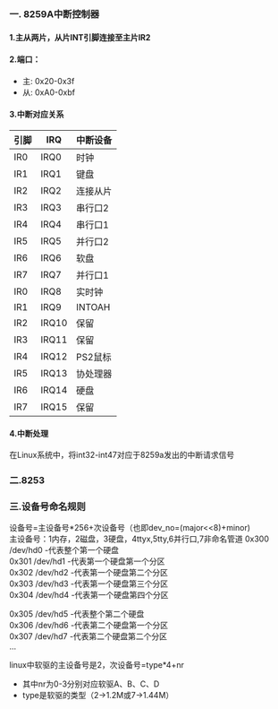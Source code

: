 ### 一. 8259A中断控制器
#### 1.主从两片，从片INT引脚连接至主片IR2  
#### 2.端口：
  - 主: 0x20-0x3f  
  - 从: 0xA0-0xbf

#### 3.中断对应关系
  |引脚|IRQ|中断设备|
  |:-|-|-|
  |IR0|IRQ0|时钟|
  |IR1|IRQ1|键盘|
  |IR2|IRQ2|连接从片|
  |IR3|IRQ3|串行口2|
  |IR4|IRQ4|串行口1|
  |IR5|IRQ5|并行口2|
  |IR6|IRQ6|软盘|
  |IR7|IRQ7|并行口1|
  |IR0|IRQ8|实时钟|
  |IR1|IRQ9|INTOAH|
  |IR2|IRQ10|保留|
  |IR3|IRQ11|保留|
  |IR4|IRQ12|PS2鼠标|
  |IR5|IRQ13|协处理器|
  |IR6|IRQ14|硬盘|
  |IR7|IRQ15|保留|

#### 4.中断处理
  在Linux系统中，将int32-int47对应于8259a发出的中断请求信号

### 二.8253

### 三.设备号命名规则
  设备号=主设备号*256+次设备号（也即dev_no=(major<<8)+minor)   
  主设备号：1内存，2磁盘，3硬盘，4ttyx,5tty,6并行口,7非命名管道
  0x300 /dev/hd0 -代表整个第一个硬盘   
  0x301 /dev/hd1 -代表第一个硬盘第一个分区   
  0x302 /dev/hd2 -代表第一个硬盘第二个分区   
  0x303 /dev/hd3 -代表第一个硬盘第三个分区   
  0x304 /dev/hd4 -代表第一个硬盘第四个分区

  0x305 /dev/hd5 -代表整个第二个硬盘   
  0x306 /dev/hd6 -代表第二个硬盘第一个分区    
  0x307 /dev/hd7 -代表第二个硬盘第二个分区   
  ...  

  linux中软驱的主设备号是2，次设备号=type*4+nr   
   + 其中nr为0-3分别对应软驱A、B、C、D
   + type是软驱的类型（2->1.2M或7->1.44M）
